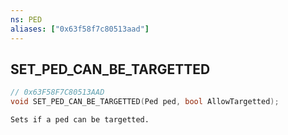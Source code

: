 ```yaml
---
ns: PED
aliases: ["0x63f58f7c80513aad"]
---
```

## SET_PED_CAN_BE_TARGETTED

```c
// 0x63F58F7C80513AAD
void SET_PED_CAN_BE_TARGETTED(Ped ped, bool AllowTargetted);
```

```
Sets if a ped can be targetted.
```
